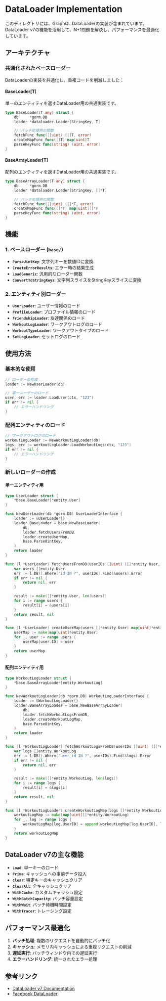 # DataLoader Implementation

このディレクトリには、GraphQL DataLoaderの実装が含まれています。DataLoader v7の機能を活用して、N+1問題を解決し、パフォーマンスを最適化しています。

## アーキテクチャ

### 共通化されたベースローダー

DataLoaderの実装を共通化し、重複コードを削減しました：

#### BaseLoader[T]
単一のエンティティを返すDataLoader用の共通実装です。

```go
type BaseLoader[T any] struct {
    db     *gorm.DB
    loader *dataloader.Loader[StringKey, T]

    // バッチ処理用の関数
    fetchFunc func([]uint) ([]T, error)
    createMapFunc func([]T) map[uint]T
    parseKeyFunc func(string) (uint, error)
}
```

#### BaseArrayLoader[T]
配列のエンティティを返すDataLoader用の共通実装です。

```go
type BaseArrayLoader[T any] struct {
    db     *gorm.DB
    loader *dataloader.Loader[StringKey, []*T]

    // バッチ処理用の関数
    fetchFunc func([]uint) ([]*T, error)
    createMapFunc func([]*T) map[uint][]*T
    parseKeyFunc func(string) (uint, error)
}
```

## 機能

### 1. ベースローダー (`base/`)
- **`ParseUintKey`**: 文字列キーを数値IDに変換
- **`CreateErrorResults`**: エラー時の結果生成
- **`LoadGeneric`**: 汎用的なローダー関数
- **`ConvertToStringKeys`**: 文字列スライスをStringKeyスライスに変換

### 2. エンティティ別ローダー
- **`UserLoader`**: ユーザー情報のロード
- **`ProfileLoader`**: プロファイル情報のロード
- **`FriendshipLoader`**: 友達関係のロード
- **`WorkoutLogLoader`**: ワークアウトログのロード
- **`WorkoutTypeLoader`**: ワークアウトタイプのロード
- **`SetLogLoader`**: セットログのロード

## 使用方法

### 基本的な使用

```go
// ローダーの作成
loader := NewUserLoader(db)

// 単一ユーザーのロード
user, err := loader.LoadUser(ctx, "123")
if err != nil {
    // エラーハンドリング
}
```

### 配列エンティティのロード

```go
// ワークアウトログのロード
workoutLogLoader := NewWorkoutLogLoader(db)
logs, err := workoutLogLoader.LoadWorkoutLogs(ctx, "123")
if err != nil {
    // エラーハンドリング
}
```

### 新しいローダーの作成

#### 単一エンティティ用

```go
type UserLoader struct {
    *base.BaseLoader[*entity.User]
}

func NewUserLoader(db *gorm.DB) UserLoaderInterface {
    loader := &UserLoader{}
    loader.BaseLoader = base.NewBaseLoader(
        db,
        loader.fetchUsersFromDB,
        loader.createUserMap,
        base.ParseUintKey,
    )
    return loader
}

func (l *UserLoader) fetchUsersFromDB(userIDs []uint) ([]*entity.User, error) {
    var users []entity.User
    err := l.DB().Where("id IN ?", userIDs).Find(&users).Error
    if err != nil {
        return nil, err
    }

    result := make([]*entity.User, len(users))
    for i := range users {
        result[i] = &users[i]
    }
    return result, nil
}

func (l *UserLoader) createUserMap(users []*entity.User) map[uint]*entity.User {
    userMap := make(map[uint]*entity.User)
    for _, user := range users {
        userMap[user.ID] = user
    }
    return userMap
}
```

#### 配列エンティティ用

```go
type WorkoutLogLoader struct {
    *base.BaseArrayLoader[entity.WorkoutLog]
}

func NewWorkoutLogLoader(db *gorm.DB) WorkoutLogLoaderInterface {
    loader := &WorkoutLogLoader{}
    loader.BaseArrayLoader = base.NewBaseArrayLoader(
        db,
        loader.fetchWorkoutLogsFromDB,
        loader.createWorkoutLogMap,
        base.ParseUintKey,
    )
    return loader
}

func (l *WorkoutLogLoader) fetchWorkoutLogsFromDB(userIDs []uint) ([]*entity.WorkoutLog, error) {
    var logs []entity.WorkoutLog
    err := l.DB().Where("user_id IN ?", userIDs).Find(&logs).Error
    if err != nil {
        return nil, err
    }

    result := make([]*entity.WorkoutLog, len(logs))
    for i := range logs {
        result[i] = &logs[i]
    }
    return result, nil
}

func (l *WorkoutLogLoader) createWorkoutLogMap(logs []*entity.WorkoutLog) map[uint][]*entity.WorkoutLog {
    workoutLogMap := make(map[uint][]*entity.WorkoutLog)
    for _, log := range logs {
        workoutLogMap[log.UserID] = append(workoutLogMap[log.UserID], log)
    }
    return workoutLogMap
}
```

## DataLoader v7の主な機能

- **`Load`**: 単一キーのロード
- **`Prime`**: キャッシュへの事前データ投入
- **`Clear`**: 特定キーのキャッシュクリア
- **`ClearAll`**: 全キャッシュクリア
- **`WithCache`**: カスタムキャッシュ設定
- **`WithBatchCapacity`**: バッチ容量設定
- **`WithWait`**: バッチ待機時間設定
- **`WithTracer`**: トレーシング設定

## パフォーマンス最適化

1. **バッチ処理**: 複数のリクエストを自動的にバッチ化
2. **キャッシュ**: メモリ内キャッシュによる重複リクエストの削減
3. **遅延実行**: バッチウィンドウ内での遅延実行
4. **エラーハンドリング**: 統一されたエラー処理

## 参考リンク

- [DataLoader v7 Documentation](https://pkg.go.dev/github.com/graph-gophers/dataloader/v7)
- [Facebook DataLoader](https://github.com/facebook/dataloader)